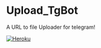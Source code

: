 # Upload_TgBot

A URL to file Uploader for telegram!

[![Heroku](https://www.herokucdn.com/deploy/button.svg)](https://heroku.com/deploy?template=https://github.com/Divkix/Upload_TgBot)

